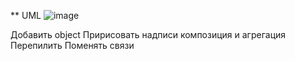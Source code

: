 ** UML
![image](https://github.com/SpaceBirbMan/JFX_LRS/assets/126468286/0aef65eb-7739-4c0b-8f7c-e4eb19c90a6d)

Добавить object
Пририсовать надписи композиция и агрегация
Перепилить
Поменять связи
